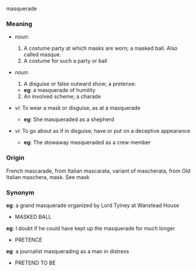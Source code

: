 masquerade
### Meaning
+ _noun_:
   1. A costume party at which masks are worn; a masked ball. Also called masque.
   2. A costume for such a party or ball
+ _noun_:
   1. A disguise or false outward show; a pretense:
    + __eg__: a masquerade of humility
   2. An involved scheme; a charade

+ _vi_: To wear a mask or disguise, as at a masquerade
    + __eg__: She masqueraded as a shepherd
+ _vi_: To go about as if in disguise; have or put on a deceptive appearance
    + __eg__: The stowaway masqueraded as a crew member

### Origin

French mascarade, from Italian mascarata, variant of mascherata, from Old Italian maschera, mask. See mask

### Synonym

__eg__: a grand masquerade organized by Lord Tylney at Wanstead House

+ MASKED BALL

__eg__: I doubt if he could have kept up the masquerade for much longer

+ PRETENCE

__eg__: a journalist masquerading as a man in distress

+ PRETEND TO BE


